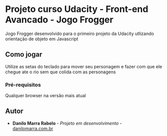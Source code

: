 # Projeto curso Udacity - Front-end Avancado - Jogo Frogger

Jogo Frogger desenvolvido para o primeiro projeto da Udacity utlizando orientação de objeto em Javascript

## Como jogar

Utilize as setas do teclado para mover seu personagem e fazer com que ele chegue ate o rio sem que colida com as personagens

### Pré-requisitos

Qualquer browser na versão mais atual

## Autor

* **Danilo Marra Rabelo** - *Projeto em desenvolvimento* - [danilomarra.com.br](http://danilomarra.com.br/)

